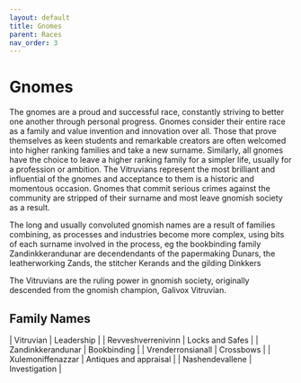 ```yaml
---
layout: default
title: Gnomes
parent: Races
nav_order: 3
---
```


# Gnomes

The gnomes are a proud and successful race, constantly striving to better one another through personal progress. Gnomes consider their entire race as a family and value invention and innovation over all. Those that prove themselves as keen students and remarkable creators are often welcomed into higher ranking families and take a new surname. Similarly, all gnomes have the choice to leave a higher ranking family for a simpler life, usually for a profession or ambition. The Vitruvians represent the most brilliant and influential of the gnomes and acceptance to them is a historic and momentous occasion. Gnomes that commit serious crimes against the community are stripped of their surname and most leave gnomish society as a result.

The long and usually convoluted gnomish names are a result of families combining, as processes and industries become more complex, using bits of each surname involved in the process, eg the bookbinding family Zandinkkerandunar are decendendants of the papermaking Dunars, the leatherworking Zands, the stitcher Kerands and the gilding Dinkkers

The Vitruvians are the ruling power in gnomish society, originally descended from the gnomish champion, Galivox Vitruvian.

## Family Names

| Vitruvian | Leadership |
| Revveshverrenivinn | Locks and Safes |
| Zandinkkerandunar | Bookbinding |
| Vrenderronsianall | Crossbows |
| Xulemoniffenazzar | Antiques and appraisal |
| Nashendevallene | Investigation |